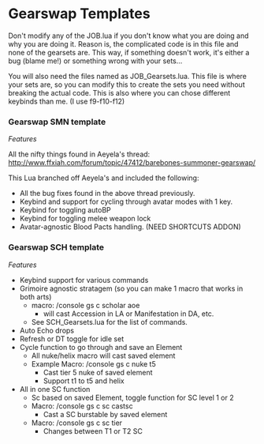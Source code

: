 # Gearswap Templates

Don't modify any of the JOB.lua if you don't know what you are doing and why you are doing it. Reason is, the complicated code is in this file and none of the gearsets are. This way, if something doesn't work, it's either a bug (blame me!) or something wrong with your sets...

You will also need the files named as JOB_Gearsets.lua. This file is where your sets are, so you can modify this to create the sets you need without breaking the actual code. This is also where you can chose different keybinds than me. (I use f9-f10-f12)

### Gearswap SMN template

*Features*

All the nifty things found in Aeyela's thread: http://www.ffxiah.com/forum/topic/47412/barebones-summoner-gearswap/

This Lua branched off Aeyela's and included the following:

* All the bug fixes found in the above thread previously.
* Keybind and support for cycling through avatar modes with 1 key.
* Keybind for toggling autoBP
* Keybind for toggling melee weapon lock
* Avatar-agnostic Blood Pacts handling. (NEED SHORTCUTS ADDON)

### Gearswap SCH template

*Features*

* Keybind support for various commands
* Grimoire agnostic stratagem (so you can make 1 macro that works in both arts)
  - macro: /console gs c scholar aoe
    - will cast Accession in LA or Manifestation in DA, etc.
  - See SCH_Gearsets.lua for the list of commands.
* Auto Echo drops
* Refresh or DT toggle for idle set
* Cycle function to go through and save an Element 
  - All nuke/helix macro will cast saved element
  - Example Macro: /console gs c nuke t5
    - Cast tier 5 nuke of saved element
    - Support t1 to t5 and helix
* All in one SC function 
  - Sc based on saved Element, toggle function for SC level 1 or 2
  - Macro: /console gs c sc castsc
    - Cast a SC burstable by saved element
  - Macro: /console gs c sc tier
    - Changes between T1 or T2 SC


